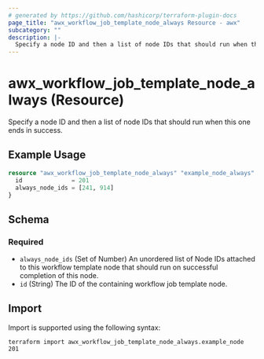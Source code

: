 ```yaml
---
# generated by https://github.com/hashicorp/terraform-plugin-docs
page_title: "awx_workflow_job_template_node_always Resource - awx"
subcategory: ""
description: |-
  Specify a node ID and then a list of node IDs that should run when this one ends in success.
---
```


# awx_workflow_job_template_node_always (Resource)

Specify a node ID and then a list of node IDs that should run when this one ends in success.

## Example Usage

```terraform
resource "awx_workflow_job_template_node_always" "example_node_always" {
  id              = 201
  always_node_ids = [241, 914]
}
```

<!-- schema generated by tfplugindocs -->
## Schema

### Required

- `always_node_ids` (Set of Number) An unordered list of Node IDs attached to this workflow template node that should run on successful completion of this node.
- `id` (String) The ID of the containing workflow job template node.

## Import

Import is supported using the following syntax:

```shell
terraform import awx_workflow_job_template_node_always.example_node 201
```
